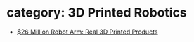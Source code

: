 

# category: 3D Printed Robotics
- [$26 Million Robot Arm: Real 3D Printed Products](https://youtu.be/pSw7d8slIhI)

